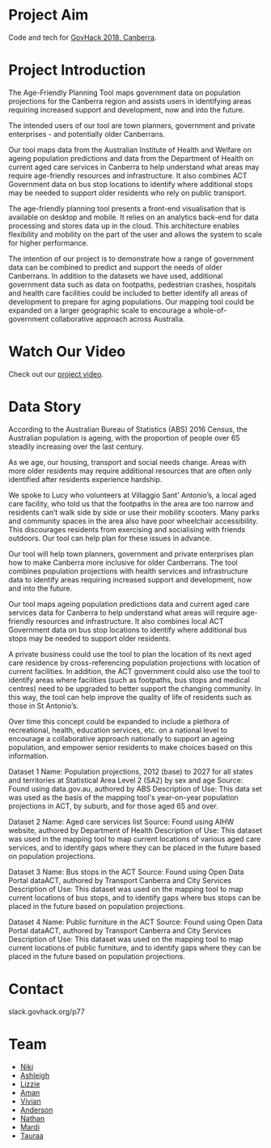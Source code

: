 # Project Aim 
Code and tech for [GovHack 2018, Canberra](https://2018.hackerspace.govhack.org/events/canberra_australian_capital_territory).

# Project Introduction 

The Age-Friendly Planning Tool maps government data on population projections for the Canberra region and assists users in identifying areas requiring increased support and development, now and into the future.

The intended users of our tool are town planners, government and private enterprises - and potentially older Canberrans.

Our tool maps data from the Australian Institute of Health and Welfare on ageing population predictions and data from the Department of Health on current aged care services in Canberra to help understand what areas may require age-friendly resources and infrastructure.  It also combines ACT Government data on bus stop locations to identify where additional stops may be needed to support older residents who rely on public transport. 

The age-friendly planning tool presents a front-end visualisation that is available on desktop and mobile. It relies on an analytics back-end for data processing and stores data up in the cloud. This architecture enables flexibility and mobility on the part of the user and allows the system to scale for higher performance.

The intention of our project is to demonstrate how a range of government data can be combined to predict and support the needs of older Canberrans. In addition to the datasets we have used, additional government data such as data on footpaths, pedestrian crashes, hospitals and health care facilities could be included to better identify all areas of development to prepare for aging populations. Our mapping tool could be expanded on a larger geographic scale to encourage a whole-of-government collaborative approach across Australia. 

# Watch Our Video 

Check out our [project video](https://youtu.be/z3dE60UHRyM).

# Data Story

According to the Australian Bureau of Statistics (ABS) 2016 Census, the Australian population is ageing, with the proportion of people over 65 steadily increasing over the last century. 

As we age, our housing, transport and social needs change. Areas with more older residents may require additional resources that are often only identified after residents experience hardship. 

We spoke to Lucy who volunteers at Villaggio Sant' Antonio’s, a local aged care facility, who told us that the footpaths in the area are too narrow and residents can’t walk side by side or use their mobility scooters. Many parks and community spaces in the area also have poor wheelchair accessibility. This discourages residents from exercising and socialising with friends outdoors. Our tool can help plan for these issues in advance.

Our tool will help town planners, government and private enterprises plan how to make Canberra more inclusive for older Canberrans. The tool combines population projections with health services and infrastructure data to identify areas requiring increased support and development, now and into the future.

Our tool maps ageing population predictions data and current aged care services data for Canberra to help understand what areas will require age-friendly resources and infrastructure.  It also combines local ACT Government data on bus stop locations to identify where additional bus stops may be needed to support older residents. 

A private business could use the tool to plan the location of its next aged care residence by cross-referencing population projections with location of current facilities. In addition, the ACT government could also use the tool to identify areas where facilities (such as footpaths, bus stops and medical centres) need to be upgraded to better support the changing community. In this way, the tool can help improve the quality of life of residents such as those in St Antonio’s.

Over time this concept could be expanded to include a plethora of recreational, health, education services, etc. on a national level to encourage a collaborative approach nationally to support an ageing population, and empower senior residents to make choices based on this information.

Dataset 1
Name: Population projections, 2012 (base) to 2027 for all states and territories at Statistical Area Level 2 (SA2) by sex and age
Source: Found using data.gov.au, authored by ABS
Description of Use: This data set was used as the basis of the mapping tool's year-on-year population projections in ACT, by suburb, and for those aged 65 and over.

Dataset 2
Name: Aged care services list
Source: Found using AIHW website, authored by Department of Health
Description of Use: This dataset was used in the mapping tool to map current locations of various aged care services, and to identify gaps where they can be placed in the future based on population projections.

Dataset 3
Name: Bus stops in the ACT
Source: Found using Open Data Portal dataACT, authored by Transport Canberra and City Services
Description of Use: This dataset was used on the mapping tool to map current locations of bus stops, and to identify gaps where bus stops can be placed in the future based on population projections.

Dataset 4
Name: Public furniture in the ACT
Source: Found using Open Data Portal dataACT, authored by Transport Canberra and City Services
Description of Use: This dataset was used on the mapping tool to map current locations of public furniture, and to identify gaps where they can be placed in the future based on population projections.

# Contact
slack.govhack.org/p77

# Team
- [Niki](http://linkedin.com/in/nicole-sabel-176a35129)
- [Ashleigh](https://www.linkedin.com/in/ashleigh-blechynden-b0b718110/)
- [Lizzie](http://linkedin.com/in/elizabeth-manners-440a20a1)
- [Aman](mailto:aman-rose@live.com.au)
- [Vivian](https://www.linkedin.com/in/vivian-chan-536734102/)
- [Anderson](https://au.linkedin.com/in/anderson-cheung-0b766956)
- [Nathan](mailto:nryanicus@gmail.com)
- [Mardi](https://ma-al.github.io)
- [Tauraa](http://linkedin.com/in/tauraa-exham-355733143)
